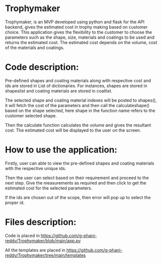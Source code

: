 # Trophymaker
Trophymaker, is an MVP developed using python and flask for the API backend, gives the estimated cost in trophy making based on customer choice. This application gives the flexibility to the customer to choose the parameters such as the shape, size, materials and coatings to be used and returns the estimated cost. The estimated cost depends on the volume, cost of the materials and coatings.

# Code description:
Pre-defined shapes and coating materials along with respective cost and ids are stored in List of dictionaries. For instances, shapes are stored in shapeslist and coating materials are stored in coatlist.

The selected shape and coating material indexes will be posted to shapes(), it will fetch the cost of the parameters and then call the calculateshape() based on the shape selected, here shape in the function name refers to the customer selected shape.

Then the calculate function calculates the volume and gives the resultant cost. The estimated cost will be displayed to the user on the screen.


# How to use the application:
Firstly, user can able to view the pre-defined shapes and coating materials with the respective unique ids.

Then the user can select based on their requirement and proceed to the next step. Give the measurements as required and then click to get the estimated cost for the selected parameters.

If the ids are chosen out of the scope, then error will pop up to select the proper id.

# Files description:
Code is placed in https://github.com/g-phani-reddy/Trophymaker/blob/main/app.py

All the templates are placed in https://github.com/g-phani-reddy/Trophymaker/tree/main/templates



